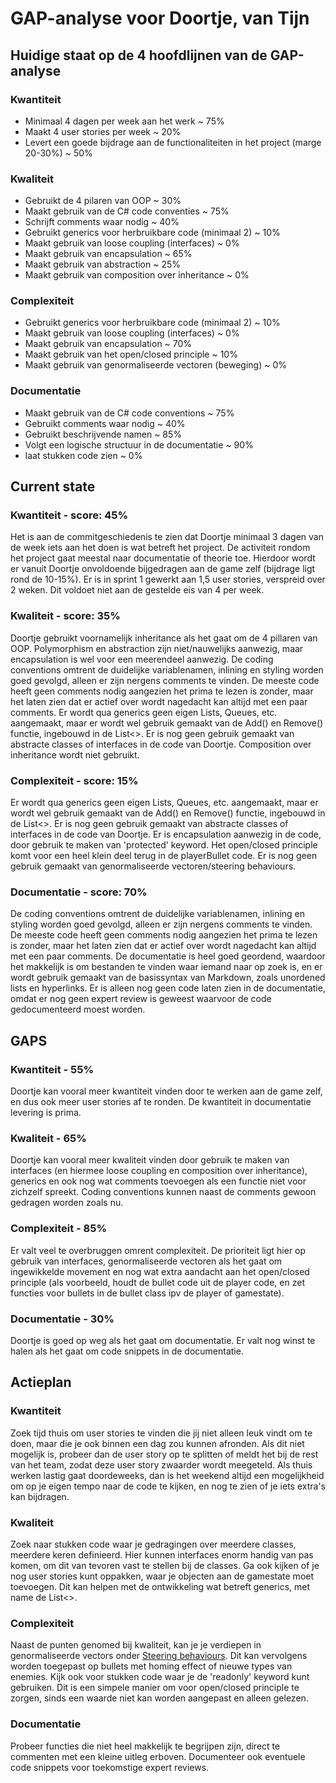 # GAP-analyse voor Doortje, van Tijn

## Huidige staat op de 4 hoofdlijnen van de GAP-analyse
### Kwantiteit
- Minimaal 4 dagen per week aan het werk                                                ~ 75%
- Maakt 4 user stories per week                                                         ~ 20%
- Levert een goede bijdrage aan de functionaliteiten in het project (marge 20-30%)      ~ 50%

### Kwaliteit
- Gebruikt de 4 pilaren van OOP                         ~ 30%
- Maakt gebruik van de C# code conventies               ~ 75%
- Schrijft comments waar nodig                          ~ 40%                         
- Gebruikt generics voor herbruikbare code (minimaal 2) ~ 10%
- Maakt gebruik van loose coupling (interfaces)         ~ 0%
- Maakt gebruik van encapsulation                       ~ 65%
- Maakt gebruik van abstraction                         ~ 25%
- Maakt gebruik van composition over inheritance        ~ 0%

### Complexiteit
- Gebruikt generics voor herbruikbare code (minimaal 2) ~ 10%
- Maakt gebruik van loose coupling (interfaces)         ~ 0%
- Maakt gebruik van encapsulation                       ~ 70%
- Maakt gebruik van het open/closed principle           ~ 10%
- Maakt gebruik van genormaliseerde vectoren (beweging) ~ 0%

### Documentatie
- Maakt gebruik van de C# code conventions              ~ 75%
- Gebruikt comments waar nodig                          ~ 40%
- Gebruikt beschrijvende namen                          ~ 85%
- Volgt een logische structuur in de documentatie       ~ 90%
- laat stukken code zien                                ~ 0%

## Current state
### Kwantiteit - score: 45%
Het is aan de commitgeschiedenis te zien dat Doortje minimaal 3 dagen van de week iets aan het doen is wat betreft het project. De activiteit rondom het project gaat meestal naar documentatie of theorie toe. Hierdoor wordt er vanuit Doortje onvoldoende bijgedragen aan de game zelf (bijdrage ligt rond de 10-15%). Er is in sprint 1 gewerkt aan 1,5 user stories, verspreid over 2 weken. Dit voldoet niet aan de gestelde eis van 4 per week.

### Kwaliteit - score: 35%
Doortje gebruikt voornamelijk inheritance als het gaat om de 4 pillaren van OOP. Polymorphism en abstraction zijn niet/nauwelijks aanwezig, maar encapsulation is wel voor een meerendeel aanwezig. De coding conventions omtrent de duidelijke variablenamen, inlining en styling worden goed gevolgd, alleen er zijn nergens comments te vinden. De meeste code heeft geen comments nodig aangezien het prima te lezen is zonder, maar het laten zien dat er actief over wordt nagedacht kan altijd met een paar comments. Er wordt qua generics geen eigen Lists, Queues, etc. aangemaakt, maar er wordt wel gebruik gemaakt van de Add() en Remove() functie, ingebouwd in de List<>. Er is nog geen gebruik gemaakt van abstracte classes of interfaces in de code van Doortje. Composition over inheritance wordt niet gebruikt.

### Complexiteit - score: 15%
Er wordt qua generics geen eigen Lists, Queues, etc. aangemaakt, maar er wordt wel gebruik gemaakt van de Add() en Remove() functie, ingebouwd in de List<>. Er is nog geen gebruik gemaakt van abstracte classes of interfaces in de code van Doortje. Er is encapsulation aanwezig in de code, door gebruik te maken van 'protected' keyword. Het open/closed principle komt voor een heel klein deel terug in de playerBullet code. Er is nog geen gebruik gemaakt van genormaliseerde vectoren/steering behaviours.

### Documentatie - score: 70%
De coding conventions omtrent de duidelijke variablenamen, inlining en styling worden goed gevolgd, alleen er zijn nergens comments te vinden. De meeste code heeft geen comments nodig aangezien het prima te lezen is zonder, maar het laten zien dat er actief over wordt nagedacht kan altijd met een paar comments. De documentatie is heel goed geordend, waardoor het makkelijk is om bestanden te vinden waar iemand naar op zoek is, en er wordt gebruik gemaakt van de basissyntax van Markdown, zoals unordened lists en hyperlinks. Er is alleen nog geen code laten zien in de documentatie, omdat er nog geen expert review is geweest waarvoor de code gedocumenteerd moest worden.

## GAPS
### Kwantiteit - 55%
Doortje kan vooral meer kwantiteit vinden door te werken aan de game zelf, en dus ook meer user stories af te ronden. De kwantiteit in documentatie levering is prima.

### Kwaliteit - 65%
Doortje kan vooral meer kwaliteit vinden door gebruik te maken van interfaces (en hiermee loose coupling en composition over inheritance), generics en ook nog wat comments toevoegen als een functie niet voor zichzelf spreekt. Coding conventions kunnen naast de comments gewoon gedragen worden zoals nu.

### Complexiteit - 85%
Er valt veel te overbruggen omrent complexiteit. De prioriteit ligt hier op gebruik van interfaces, genormaliseerde vectoren als het gaat om ingewikkelde movement en nog wat extra aandacht aan het open/closed principle (als voorbeeld, houdt de bullet code uit de player code, en zet functies voor bullets in de bullet class ipv de player of gamestate).

### Documentatie - 30%
Doortje is goed op weg als het gaat om documentatie. Er valt nog winst te halen als het gaat om code snippets in de documentatie.

## Actieplan
### Kwantiteit
Zoek tijd thuis om user stories te vinden die jij niet alleen leuk vindt om te doen, maar die je ook binnen een dag zou kunnen afronden. Als dit niet mogelijk is, probeer dan de user story op te splitten of meldt het bij de rest van het team, zodat deze user story zwaarder wordt meegeteld. Als thuis werken lastig gaat doordeweeks, dan is het weekend altijd een mogelijkheid om op je eigen tempo naar de code te kijken, en nog te zien of je iets extra's kan bijdragen.

### Kwaliteit
Zoek naar stukken code waar je gedragingen over meerdere classes, meerdere keren definieerd. Hier kunnen interfaces enorm handig van pas komen, om dit van tevoren vast te stellen bij de classes. Ga ook kijken of je nog user stories kunt oppakken, waar je objecten aan de gamestate moet toevoegen. Dit kan helpen met de ontwikkeling wat betreft generics, met name de List<>. 

### Complexiteit
Naast de punten genomed bij kwaliteit, kan je je verdiepen in genormaliseerde vectors onder [Steering behaviours](https://code.tutsplus.com/series/understanding-steering-behaviors--gamedev-12732). Dit kan vervolgens worden toegepast op bullets met homing effect of nieuwe types van enemies. Kijk ook voor stukken code waar je de 'readonly' keyword kunt gebruiken. Dit is een simpele manier om voor open/closed principle te zorgen, sinds een waarde niet kan worden aangepast en alleen gelezen.

### Documentatie
Probeer functies die niet heel makkelijk te begrijpen zijn, direct te commenten met een kleine uitleg erboven. Documenteer ook eventuele code snippets voor toekomstige expert reviews.